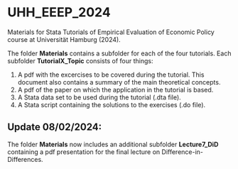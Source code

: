 # UHH_EEEP_2024
Materials for Stata Tutorials of Empirical Evaluation of Economic Policy course at Universität Hamburg (2024).

The folder **Materials** contains a subfolder for each of the four tutorials. Each subfolder **TutorialX_Topic** consists of four things:

1. A pdf with the excercises to be covered during the tutorial. This document also contains a summary of the main theoretical concepts.
2. A pdf of the paper on which the application in the tutorial is based.
3. A Stata data set to be used during the tutorial (.dta file).
4. A Stata script containing the solutions to the exercises (.do file).

## Update 08/02/2024: 
The folder **Materials** now includes an additional subfolder **Lecture7_DiD** containing a pdf presentation for the final lecture on Difference-in-Differences.
